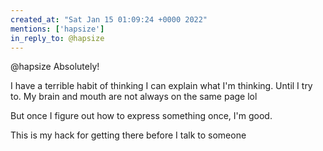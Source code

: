 ```yaml
---
created_at: "Sat Jan 15 01:09:24 +0000 2022"
mentions: ['hapsize']
in_reply_to: @hapsize
---
```


@hapsize Absolutely! 

I have a terrible habit of thinking I can explain what I'm thinking. Until I try to. My brain and mouth are not always on the same page lol

But once I figure out how to express something once,  I'm good.

This is my hack for getting there before I talk to someone